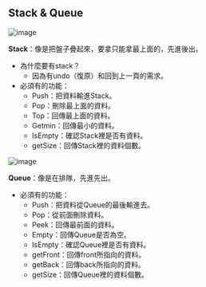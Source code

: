 ## Stack & Queue  

![image](https://media.geeksforgeeks.org/wp-content/uploads/geek-stack-1.png)    

**Stack**：像是把盤子疊起來，要拿只能拿最上面的，先進後出。  
* 為什麼要有stack？
    * 因為有undo（復原）和回到上一頁的需求。  
* 必須有的功能：  
    * Push：把資料輸進Stack。  
    * Pop：刪除最上面的資料。  
    * Top：回傳最上面的資料。  
    * Getmin：回傳最小的資料。
    * IsEmpty：確認Stack裡是否有資料。  
    * getSize：回傳Stack裡的資料個數。  
    
![image](https://media.geeksforgeeks.org/wp-content/uploads/geek-queue-1.png)    

**Queue**：像是在排隊，先進先出。  
* 必須有的功能：  
    * Push：把資料從Queue的最後輸進去。  
    * Pop：從前面刪除資料。  
    * Peek：回傳最前面的資料。  
    * Empty：回傳Queue是否為空。  
    * IsEmpty：確認Queue裡是否有資料。  
    * getFront：回傳front所指向的資料。  
    * getBack：回傳back所指向的資料。  
    * getSize：回傳Queue裡的資料個數。
